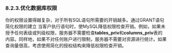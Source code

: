 ### 8.2.3.优化数据库权限

你的权限设置得越复杂，对于所有SQL语句所需要的开销越多。通过GRANT语句简化权限的建立  当客户执行语句时，使MySQL降低权限检查开销。例如，如果未授予任何表级或列级权限，服务器不需要检查**tables_priv**和**columns_priv**表的内容。同样地，如果不对任何账户进行限制，服务器不需要对资源进行统计。如果查询量很高，考虑使用简化的授权结构来降低权限检查开销。


